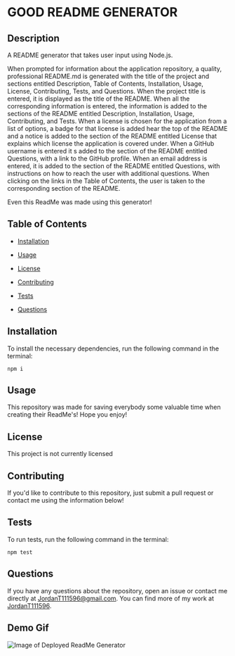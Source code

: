 # GOOD README GENERATOR

## Description

A README generator that takes user input using Node.js.

When prompted for information about the application repository, a quality, professional README.md is generated with the title of the project and sections entitled Description, Table of Contents, Installation, Usage, License, Contributing, Tests, and Questions. When the project title is entered, it is displayed as the title of the README. When all the corresponding information is entered, the information is added to the sections of the README entitled Description, Installation, Usage, Contributing, and Tests. When a license is chosen for the application from a list of options, a badge for that license is added hear the top of the README and a notice is added to the section of the README entitled License that explains which license the application is covered under. When a GitHub username is entered it s added to the section of the README entitled Questions, with a link to the GitHub profile. When an email address is entered, it is added to the section of the README entitled Questions, with instructions on how to reach the user with additional questions. When clicking on the links in the Table of Contents, the user is taken to the corresponding section of the README.

Even this ReadMe was made using this generator!

## Table of Contents

* [Installation](#installation)

* [Usage](#usage)

* [License](#license)

* [Contributing](#contributing)

* [Tests](#tests)

* [Questions](#questions)

## Installation

To install the necessary dependencies, run the following command in the terminal:
```
npm i
```

## Usage

This repository was made for saving everybody some valuable time when creating their ReadMe's! Hope you enjoy!

## License

This project is not currently licensed

## Contributing

If you'd like to contribute to this repository, just submit a pull request or contact me using the information below!

## Tests

To run tests, run the following command in the terminal:
```
npm test
```

## Questions

If you have any questions about the repository, open an issue or contact me directly at JordanT111596@gmail.com. You can find more of my work at [JordanT111596](https://github.com/JordanT111596).

## Demo Gif

![Image of Deployed ReadMe Generator](utils/Good-README-Generator-Demo.gif?raw=true "Image of the Deployed ReadMe Generator")